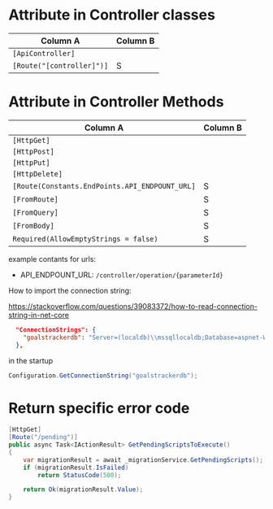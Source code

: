 # Attribute in Controller classes


| Column A                  | Column B |
| ------------------------- | -------- |
| `[ApiController]`         |          |
| `[Route("[controller]")]` | S        |

# Attribute in Controller Methods


| Column A                                       | Column B |
| ---------------------------------------------- | -------- |
| `[HttpGet]`                                    |          |
| `[HttpPost]`                                   |          |
| `[HttpPut]`                                    |          |
| `[HttpDelete]`                                 |          |
| `[Route(Constants.EndPoints.API_ENDPOUNT_URL]` | S        |
| `[FromRoute]`                                  | S        |
| `[FromQuery]`                                  | S        |
| `[FromBody]`                                   | S        |
| `Required(AllowEmptyStrings = false)`          | S        |

example contants for urls:
* API_ENDPOUNT_URL: `/controller/operation/{parameterId}`

How to import the connection string:

https://stackoverflow.com/questions/39083372/how-to-read-connection-string-in-net-core

```json
  "ConnectionStrings": {
    "goalstrackerdb": "Server=(localdb)\\mssqllocaldb;Database=aspnet-WebApplica71d622;Trusted_Connection=True;MultipleActiveResultSets=true"
  },
```
in the startup

 ```csharp
 Configuration.GetConnectionString("goalstrackerdb");
 ```


# Return specific error code

```csharp
[HttpGet]
[Route("/pending")]
public async Task<IActionResult> GetPendingScriptsToExecute()
{
    var migrationResult = await _migrationService.GetPendingScripts();
    if (migrationResult.IsFailed)
        return StatusCode(500);

    return Ok(migrationResult.Value);
}
```